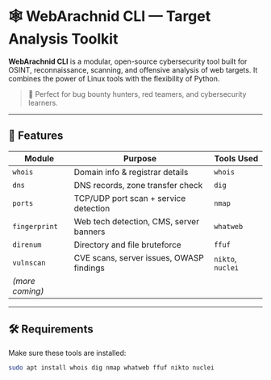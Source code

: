 # 🕸️ WebArachnid CLI — Target Analysis Toolkit

**WebArachnid CLI** is a modular, open-source cybersecurity tool built for OSINT, reconnaissance, scanning, and offensive analysis of web targets. It combines the power of Linux tools with the flexibility of Python.

> 🎯 Perfect for bug bounty hunters, red teamers, and cybersecurity learners.

---

## 🚀 Features

| Module             | Purpose                                              | Tools Used                          |
|--------------------|------------------------------------------------------|-------------------------------------|
| `whois`            | Domain info & registrar details                      | `whois`                             |
| `dns`              | DNS records, zone transfer check                     | `dig`                               |
| `ports`            | TCP/UDP port scan + service detection                | `nmap`                              |
| `fingerprint`      | Web tech detection, CMS, server banners              | `whatweb`                           |
| `direnum`          | Directory and file bruteforce                        | `ffuf`                              |
| `vulnscan`         | CVE scans, server issues, OWASP findings             | `nikto`, `nuclei`                   |
| *(more coming)*    |                                                      |                                     |

---

## 🛠️ Requirements

Make sure these tools are installed:

```bash
sudo apt install whois dig nmap whatweb ffuf nikto nuclei
